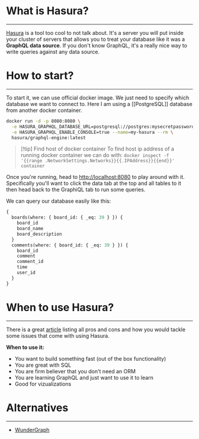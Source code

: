 # What is Hasura?
---
[Hasura](https://hasura.io/) is a tool too cool to not talk about. It's a server you will put inside your cluster of servers that allows you to treat your database like it was a **GraphQL data source**. If you don't know GraphQL, it's a really nice way to write queries against any data source.

# How to start?
---
To start it, we can use official docker image. We just need to specify which database we want to connect to. Here I am using a [[PostgreSQL]] database from another docker container.

```bash
docker run -d -p 8080:8080 \
  -e HASURA_GRAPHQL_DATABASE_URL=postgresql://postgres:mysecretpassword@<host_of_postgresql_db>:5432/<database_name> \
  -e HASURA_GRAPHQL_ENABLE_CONSOLE=true --name=my-hasura --rm \
  hasura/graphql-engine:latest
```

>[!tip] Find host of docker container
>To find host ip address of a running docker container we can do with:
>`docker inspect -f '{{range .NetworkSettings.Networks}}{{.IPAddress}}{{end}}' container`

Once you're running, head to [http://localhost:8080](http://localhost:8080/) to play around with it. Specifically you'll want to click the data tab at the top and all tables to it then head back to the GraphiQL tab to run some queries.

We can query our database easily like this:

```graphql
{
  boards(where: { board_id: { _eq: 39 } }) {
    board_id
    board_name
    board_description
  }
  comments(where: { board_id: { _eq: 39 } }) {
    board_id
    comment
    comment_id
    time
    user_id
  }
}
```

# When to use Hasura?
---
There is a great [article](https://dev.to/omaiboroda/guide-to-side-effects-in-hasura-5a1g#:~:text=Hasura%20heavily%20relies%20on%20the,with%20Postgres%20functions%20and%20triggers.&text=Pros%3A%20powerful%20flexibility%2C%20database%2D,3rd%2Dparty%20API%20is%20impossible.) listing all pros and cons and how you would tackle some issues that come with using Hasura.

**When to use it:**
- You want to build something fast (out of the box functionality)
- You are great with SQL
- You are firm believer that you don't need an ORM
- You are learning GraphQL and just want to use it to learn
- Good for vizualizations

# Alternatives
---
- [WunderGraph](https://wundergraph.com/)